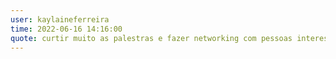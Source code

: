 ```yaml
---
user: kaylaineferreira
time: 2022-06-16 14:16:00
quote: curtir muito as palestras e fazer networking com pessoas interessantes
---
```

